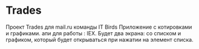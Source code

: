 # Trades
Проект Trades для mail.ru команды IT Birds 
Приложение с котировками и графиками. апи для работы : IEX. 
Будет два экрана: со списком и графиком, который будет открываться при нажатии на элемент списка. 

